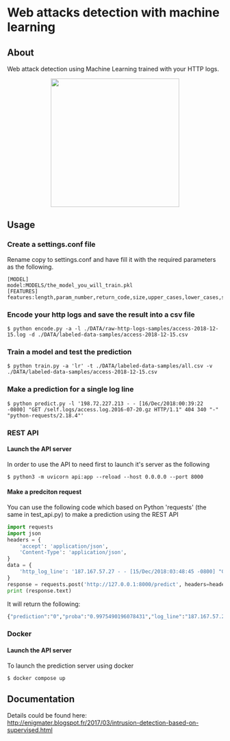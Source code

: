 
# Web attacks detection with machine learning
## About
Web attack detection using Machine Learning trained with your HTTP logs.

<p align="center">
  <img width="300" src="https://images.unsplash.com/photo-1604356589793-49703c50152d?ixid=MnwxMjA3fDB8MHxwaG90by1wYWdlfHx8fGVufDB8fHx8&ixlib=rb-1.2.1&auto=format&fit=crop&w=2340&q=80" />
</p>

## Usage
### Create a settings.conf file
Rename copy to settings.conf and have fill it with the required parameters as the following.
```shell
[MODEL]
model:MODELS/the_model_you_will_train.pkl
[FEATURES]
features:length,param_number,return_code,size,upper_cases,lower_cases,special_chars,depth
```

### Encode your http logs and save the result into a csv file
```shell
$ python encode.py -a -l ./DATA/raw-http-logs-samples/access-2018-12-15.log -d ./DATA/labeled-data-samples/access-2018-12-15.csv
```

### Train a model and test the prediction
```shell
$ python train.py -a 'lr' -t ./DATA/labeled-data-samples/all.csv -v ./DATA/labeled-data-samples/access-2018-12-15.csv
```

### Make a prediction for a single log line
```shell
$ python predict.py -l '198.72.227.213 - - [16/Dec/2018:00:39:22 -0800] "GET /self.logs/access.log.2016-07-20.gz HTTP/1.1" 404 340 "-" "python-requests/2.18.4"'
```

### REST API
#### Launch the API server
In order to use the API to need first to launch it's server as the following
```shell
$ python3 -m uvicorn api:app --reload --host 0.0.0.0 --port 8000
```
#### Make a predciton request
You can use the following code which based on Python 'requests' (the same in test_api.py) to make a prediction using the REST API
```python
import requests
import json
headers = {
    'accept': 'application/json',
    'Content-Type': 'application/json',
}
data = {
    'http_log_line': '187.167.57.27 - - [15/Dec/2018:03:48:45 -0800] "GET /honeypot/Honeypot%20-%20Howto.pdf HTTP/1.1" 200 1279418 "http://www.secrepo.com/" "Mozilla/5.0 (X11; Linux x86_64) AppleWebKit/534.24 (KHTML, like Gecko) Chrome/61.0.3163.128 Safari/534.24 XiaoMi/MiuiBrowser/9.6.0-Beta"'
}
response = requests.post('http://127.0.0.1:8000/predict', headers=headers, data=json.dumps(data))
print (response.text)
```
It will return the following:
``` python
{"prediction":"0","proba":"0.9975490196078431","log_line":"187.167.57.27 - - [15/Dec/2018:03:48:45 -0800] \"GET /honeypot/Honeypot%20-%20Howto.pdf HTTP/1.1\" 200 1279418 \"http://www.secrepo.com/\" \"Mozilla/5.0 (X11; Linux x86_64) AppleWebKit/534.24 (KHTML, like Gecko) Chrome/61.0.3163.128 Safari/534.24 XiaoMi/MiuiBrowser/9.6.0-Beta\""}
```

### Docker
#### Launch the API server
To launch the prediction server using docker
```shell
$ docker compose up
```
## Documentation
Details could be found here:
<br>
http://enigmater.blogspot.fr/2017/03/intrusion-detection-based-on-supervised.html
